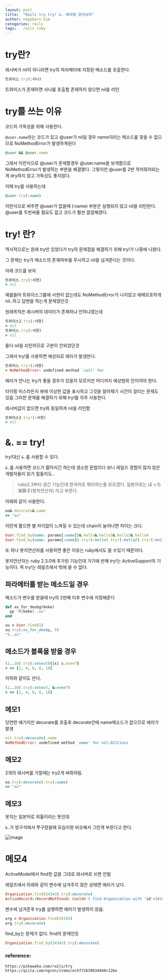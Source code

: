 ```yaml
---
layout: post
title:  "Rails try try! &. 에대해 알아보자"
author: negabaro kim
categories: rails
tags:	rails ruby
---
```



# try란?

레시버가 nil이 아니라면 try의 파라메터에 지정된 메소드를 호출한다.

```ruby
트와이스.try(:사나)
```

트와이스가 존재하면 사나를 호출함 존재하지 않으면 nil을 리턴

# try를 쓰는 이유

코드의 가독성을 위해 사용한다.


`@user.name`라는 코드가 있고
@user가 nil일 경우 name이라는 메소드를 찾을 수 없으므로 NoMethodError가 발생하게된다

```ruby
@user && @user.name
```

그래서 이런식으로 @user가 존재할경우 @user.name을 보게함으로 NoMethodError가 발생하는 부분을 해결했다.
그렇지만 @user를 2번 적어줘야되는게 dry하지 않고 가독성도 좋지않다.

이때 try를 사용하는데 


```ruby
@user.try(:name)
```

이런식으로 써주면 @user가 없을때 (:name) 부분은 실행되지 않고 nil을 리턴한다.
@user를 두번써줄 필요도 없고 코드가 훨씬 깔끔해졌다.


# try! 란?

역사적으로는 원래 try만 있었다가 try의 문제점을 해결하기 위해  try!가 나중에 나왔다.

그 문제는 try가 메소드의 존재여부를 무시하고 nil을 넘겨준다는 것이다.

아래 코드를 보자

```ruby
트와이스.try(:서현)
> nil
```

예를들어 트와이스그룹에 서현이 없는데도 NoMethodError가 나지않고
애매모호하게 nil..하고 답변을 하는게 문제였던것


원래목적은 레시버의 데이터가 존재하냐 안하냐였는데


```ruby
트와이스2.try(:서현)
> nil
트와이스.try(:서현)
> nil
```

둘다 nil을 리턴하므로 구분이 안되었던것

그래서 try!를 사용하면 예상되로 에러가 발생한다.

```ruby
트와이스.try!(:서현)
> NoMethodError: undefined method `call' for
```

에러가 안나는 try가 좋을 경우가 있을지 모르지만 어디까지 예상범위 안이어야 한다.

타이핑 미스라든지 뷰에 이상한 값을 표시하고 그것을 알아채기 시간이 걸리는 문제도 있음
그러한 문제를 해결하기 위해 try!를 자주 사용한다.

레시버값이 없으면 try와 동일하게 nil을 리턴함

```ruby
트와이스2.try!(:서현)
> nil
```

# &. == try!

try!대신 `&.`를 사용할 수 있다.

`&.`를 사용하면 코드가 짦아지긴 하는데
생소한 문법이다 보니 레일즈 경험이 많지 않은 개발자들이 읽기 힘들지도..

> ruby2.3부터 생긴 기능인데 한국어로 뭐라하는줄 모르겠다.
> 일본어로는 ぼっち演算子(봇치연산자) 라고 부른다.

아래와 같이 사용한다.

```ruby
oo&.decorate&.name
=> "xx"
```

이런게 짦으면 별 차이없이 느껴질 수 있는데 chain이 늘어나면 차이는 크다.

```ruby
User.find_by(name: params[:name])&.hello&.hello2&.hello3&.hello4
User.find_by(name: params[:name]).try!(:hello).try!(:hello2).try!(:hello3).try!(:hello4)
```

또 하나 봇치연산자를 사용하면 좋은 이유는 ruby에서도 쓸 수있기 때문이다.

봇치연산자는 ruby 2.3.0에 추가된 기능인데 거기에 반해 try!는 ActiveSupport의 기능이다.
즉 try!는 레일즈에서 밖에 쓸 수 없다.

## 파라메터를 받는 메소드일 경우

메소드가 변수를 받을때 try의 2번째 이후 변수에 지정해준다


```ruby
def xx_for_deubg(keke)
  pp "#{keke}..xx"
end
```

```ruby
uu = User.find(1)
uu.try(:xx_for_deubg, 5)
"5..xx"
```

## 메소드가 블록을 받을 경우


```ruby
(1..10).try(:select){|x| x.even?}
> => [2, 4, 6, 8, 10]
```

이하와 같이도 쓴다.

```ruby
(1..10).try(:select, &:even?)
> => [2, 4, 6, 8, 10]
```


## 메모1

당연한 얘기지만 decorate를 호출후 decorate안에 name메소드가 없으므로 에러가 발생

```ruby
nil.try(:decorate).name
NoMethodError: undefined method `name' for nil:NilClass
```

## 메모2

2개의 레시버를 거칠때는 try2개 써줘야됨.

```ruby
oo.try(:decorate).try(:name)
=> "xx"
```

## 메모3

봇치는 일본어로 외톨이라는 뜻인데

`&.`가 방구석에서 쭈구렸을때 모습이랑 비슷해서 그런게 부른다고 한다.

![image](https://user-images.githubusercontent.com/4640346/82759157-7f4e3880-9e26-11ea-830a-34376636b612.png)


# 메모4

ActiveModel에서 find한 값을 그대로 레시버로 쓰면 안됨

레일즈에서 아래와 같이 변수에 넘겨주지 않은 상태면 에러가 났다.

```ruby
Organization.find(34343).try(:decorate)
ActiveRecord::RecordNotFound: Couldn't find Organization with 'id'=34343
```


변수에 넘겨준후 try를 실행하면 에러가 발생하지 않음.

```ruby
org = Organization.find(34343)
org.try(:decorate)
```

find_by는 문제가 없다. find의 문제인듯

```ruby
Organization.find_by(34343).try(:decorate)
```


### reference:

```
https://pikawaka.com/rails/try
https://qiita.com/ngron/items/ec5f72639634949c126e
```